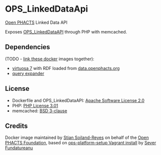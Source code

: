 # OPS\_LinkedDataApi

[Open PHACTS](http://openphacts.org/) Linked Data API

Exposes [OPS\_LinkedDataAPI](https://github.com/openphacts/OPS_LinkedDataApi) through PHP with memcached.

## Dependencies

(TODO - [link these docker](http://docs.docker.com/userguide/dockerlinks/) images together):

* [virtuosa 7](https://github.com/stain/virtuoso-docker) with RDF loaded from [data.openphacts.org](http://data.openphacts.org/)
* [query expander](https://github.com/openphacts/queryExpander)


## License
* Dockerfile and OPS\_LinkedDataAPI: [Apache Software License 2.0](http://www.apache.org/licenses/LICENSE-2.0)
* PHP: [PHP License 3.01](http://php.net/license/3_01.txt)
* memcached: [BSD 3-clause](http://opensource.org/licenses/BSD-3-Clause)


## Credits

Docker image maintained by [Stian Soiland-Reyes](http://orcid.org/0000-0001-9842-9718) on behalf of the 
[Open PHACTS Foundation](http://www.openphactsfoundation.org/), based on
[ops-platform-setup Vagrant install](https://github.com/openphacts/ops-platform-setup/tree/master/vagrant_install)
by [Sever Fundatureanu](http://orcid.org/0000-0002-8168-0604)

